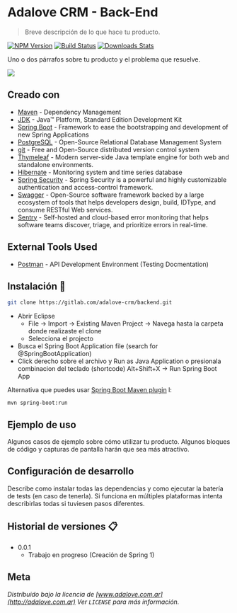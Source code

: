 # Adalove CRM - Back-End
> Breve descripción de lo que hace tu producto.

[![NPM Version][npm-image]][npm-url]
[![Build Status][travis-image]][travis-url]
[![Downloads Stats][npm-downloads]][npm-url]

Uno o dos párrafos sobre tu producto y el problema que resuelve.

![](../header.png)

## Creado con

* 	[Maven](https://maven.apache.org/) - Dependency Management
* 	[JDK](http://www.oracle.com/technetwork/java/javase/downloads/jdk8-downloads-2133151.html) - Java™ Platform, Standard Edition Development Kit 
* 	[Spring Boot](https://spring.io/projects/spring-boot) - Framework to ease the bootstrapping and development of new Spring Applications
* 	[PostgreSQL](https://www.postgresql.org/) - Open-Source Relational Database Management System
* 	[git](https://git-scm.com/) - Free and Open-Source distributed version control system 
* 	[Thymeleaf](https://www.thymeleaf.org/) - Modern server-side Java template engine for both web and standalone environments.
* 	[Hibernate](https://hibernate.org/) - Monitoring system and time series database
* 	[Spring Security](https://spring.io/projects/spring-security) - Spring Security is a powerful and highly customizable authentication and access-control framework.
* 	[Swagger](https://swagger.io/) - Open-Source software framework backed by a large ecosystem of tools that helps developers design, build, IDType, and consume RESTful Web services.
* 	[Sentry](https://sentry.io/) - Self-hosted and cloud-based error monitoring that helps software teams discover, triage, and prioritize errors in real-time.

## External Tools Used

* [Postman](https://www.getpostman.com/) - API Development Environment (Testing Docmentation)

## Instalación 🚀
```sh
git clone https://gitlab.com/adalove-crm/backend.git
```

- Abrir Eclipse 
   - File -> Import -> Existing Maven Project -> Navega hasta la carpeta donde realizaste el clone
   - Selecciona el projecto
- Busca el Spring Boot Application file (search for @SpringBootApplication)
- Click derecho sobre el archivo y Run as Java Application o presionala combinacion del teclado (shortcode) Alt+Shift+X -> Run Spring Boot App 

Alternativa que puedes usar [Spring Boot Maven plugin](https://docs.spring.io/spring-boot/docs/current/reference/html/build-tool-plugins-maven-plugin.html) l:
```shell
mvn spring-boot:run
```


## Ejemplo de uso

Algunos casos de ejemplo sobre cómo utilizar tu producto. Algunos bloques de código y capturas de pantalla harán que sea más atractivo.

## Configuración de desarrollo

Describe como instalar todas las dependencias y como ejecutar la batería de tests (en caso de tenerla). Si funciona en múltiples plataformas intenta describirlas todas si tuviesen pasos diferentes.



## Historial de versiones 📋

* 0.0.1
    * Trabajo en progreso (Creación de Spring 1)

## Meta


_Distribuido bajo la licencia de  [www.adalove.com.ar](http://adalove.com.ar) Ver ``LICENSE`` para más información._


[npm-image]: https://img.shields.io/npm/v/datadog-metrics.svg?style=flat-square
[npm-url]: https://npmjs.org/package/datadog-metrics
[npm-downloads]: https://img.shields.io/npm/dm/datadog-metrics.svg?style=flat-square
[travis-image]: https://img.shields.io/travis/dbader/node-datadog-metrics/master.svg?style=flat-square
[travis-url]: https://travis-ci.org/dbader/node-datadog-metrics
